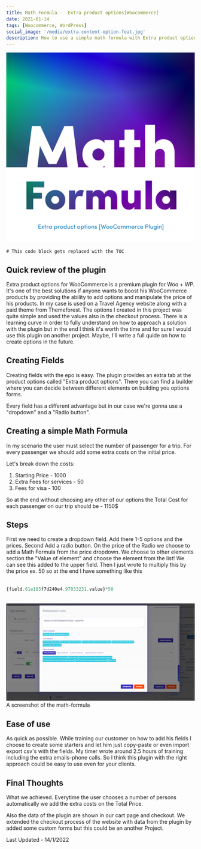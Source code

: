 ```yaml
---
title: Math Formula -  Extra product options[Woocommerce]
date: 2021-01-14
tags: [Woocommerce, WordPress]
social_image: '/media/extra-content-option-feat.jpg'
description: How to use a simple math formula with Extra product options Plugin in woocomerce.
---
```


![epo-plugin](./group-2.png)



```toc
# This code block gets replaced with the TOC
```
## Quick review of the plugin

Extra product options for WooCommerce is a premium plugin for Woo + WP. It's one of the best solutions if
anyone wants to boost his WooCommerce products by providing the ability to add options and manipulate the price of his products. In my case is used on a Travel Agency website along with a paid theme from Themeforest. The options I created in this project was quite simple and used the values also in the checkout process. There is a learning curve in order to fully understand on how to approach a solution with the plugin but in the end I think it's worth the time and for sure I would use this plugin on another project. Maybe, I'll write a full quide on how to create options in the future.

## Creating Fields
Creating fields with the epo is easy. The plugin provides an extra tab at the product options called "Extra product options". There you can find a builder where you can decide between different elements on building you options forms.

Every field has a different advantage but in our case we're gonna use a "dropdown" and a "Radio button".



## Creating a simple Math Formula
In my scenario the user must select the number of passenger for a trip. For every passenger we should add some extra costs on the initial price. 

Let's break down the costs: 
1. Starting Price - 1000
2. Extra Fees for services - 50
3. Fees for visa - 100

So at the end without choosing any other of our options the Total Cost for each passenger on our trip should be  - 1150$


## Steps
First we need to create a dropdown field. Add there 1-5 options and the prices.
Second Add a radio button. On the price of the Radio we choose to add a Math Formula from the price dropdown. We choose to other elements section the "Value of element" and choose the element from the list! We can see this added to the upper field. Then I just wrote to multiply this by the price ex. 50 so at the end I have something like this


```javascript

{field.61e185f7d240e4.97033231.value}*50

```


##


![epo-plugin-inside](./epo-math-formula.png)
A screenshot of the math-formula
## Ease of use
As quick as possible. While training our customer on how to add his fields I choose to create some starters and let him just copy-paste or even import export csv's with the fields. My timer wrote around 2.5 hours of training including the extra emails-phone calls. So I think this plugin with the right approach could be easy to use even for your clients.

## Final Thoughts
What we achieved. Everytime the user chooses a number of persons automatically we add the extra costs on the Total Price.

Also the data of the plugin are shown in our cart page and checkout. We extended the checkout process of the website with data from the plugin by added some custom forms but this could be an another Project.

Last Updated - 14/1/2022

